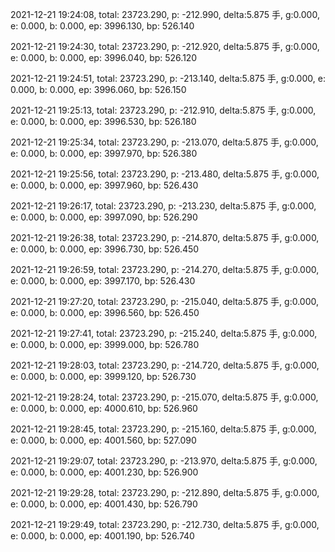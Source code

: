 2021-12-21 19:24:08, total: 23723.290, p: -212.990, delta:5.875 手, g:0.000, e: 0.000, b: 0.000, ep: 3996.130, bp: 526.140

2021-12-21 19:24:30, total: 23723.290, p: -212.920, delta:5.875 手, g:0.000, e: 0.000, b: 0.000, ep: 3996.040, bp: 526.120

2021-12-21 19:24:51, total: 23723.290, p: -213.140, delta:5.875 手, g:0.000, e: 0.000, b: 0.000, ep: 3996.060, bp: 526.150

2021-12-21 19:25:13, total: 23723.290, p: -212.910, delta:5.875 手, g:0.000, e: 0.000, b: 0.000, ep: 3996.530, bp: 526.180

2021-12-21 19:25:34, total: 23723.290, p: -213.070, delta:5.875 手, g:0.000, e: 0.000, b: 0.000, ep: 3997.970, bp: 526.380

2021-12-21 19:25:56, total: 23723.290, p: -213.480, delta:5.875 手, g:0.000, e: 0.000, b: 0.000, ep: 3997.960, bp: 526.430

2021-12-21 19:26:17, total: 23723.290, p: -213.230, delta:5.875 手, g:0.000, e: 0.000, b: 0.000, ep: 3997.090, bp: 526.290

2021-12-21 19:26:38, total: 23723.290, p: -214.870, delta:5.875 手, g:0.000, e: 0.000, b: 0.000, ep: 3996.730, bp: 526.450

2021-12-21 19:26:59, total: 23723.290, p: -214.270, delta:5.875 手, g:0.000, e: 0.000, b: 0.000, ep: 3997.170, bp: 526.430

2021-12-21 19:27:20, total: 23723.290, p: -215.040, delta:5.875 手, g:0.000, e: 0.000, b: 0.000, ep: 3996.560, bp: 526.450

2021-12-21 19:27:41, total: 23723.290, p: -215.240, delta:5.875 手, g:0.000, e: 0.000, b: 0.000, ep: 3999.000, bp: 526.780

2021-12-21 19:28:03, total: 23723.290, p: -214.720, delta:5.875 手, g:0.000, e: 0.000, b: 0.000, ep: 3999.120, bp: 526.730

2021-12-21 19:28:24, total: 23723.290, p: -215.070, delta:5.875 手, g:0.000, e: 0.000, b: 0.000, ep: 4000.610, bp: 526.960

2021-12-21 19:28:45, total: 23723.290, p: -215.160, delta:5.875 手, g:0.000, e: 0.000, b: 0.000, ep: 4001.560, bp: 527.090

2021-12-21 19:29:07, total: 23723.290, p: -213.970, delta:5.875 手, g:0.000, e: 0.000, b: 0.000, ep: 4001.230, bp: 526.900

2021-12-21 19:29:28, total: 23723.290, p: -212.890, delta:5.875 手, g:0.000, e: 0.000, b: 0.000, ep: 4001.430, bp: 526.790

2021-12-21 19:29:49, total: 23723.290, p: -212.730, delta:5.875 手, g:0.000, e: 0.000, b: 0.000, ep: 4001.190, bp: 526.740